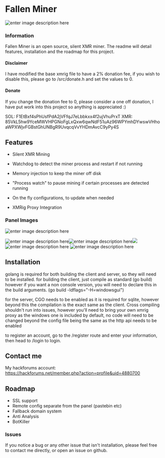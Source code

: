 
Fallen Miner
==========

![enter image description here](https://i.imgur.com/np4viC8.png)

### Information

Fallen Miner is an open source, silent XMR miner. The readme will detail features, installation and the roadmap for this project.


#### Disclaimer
I have modified the base xmrig file to have a 2% donation fee, if you wish to disable this, please go to /src/donate.h and set the values to 0.

#### Donate
If you change the donation fee to 0, please consider a one off donation, I have put work into this project so anything is appreciated :)

SOL: F1EtBxf4sPhUsfPdA2jVFfqJ7eLbbkxx4f2ujVhuPrxT
XMR: 85VkL5hw9YceMWVHPGNoFgLxQxw6qwNdF51uAz96WPYmhDYwswVHhoaWPXWjvFGBstGhUNBgR9UvqcqVvYHDmAvcC9yPy4S

Features
-----------------------

 -   Silent XMR Mining  
    
-   Watchdog to detect the miner process and restart if not running  
    
-   Memory injection to keep the miner off disk  

-   "Process watch" to pause mining if certain processes are detected running
    
-   On the fly configurations, to update when needed  
    
-   XMRig Proxy Integration

### Panel Images
![enter image description here](https://i.imgur.com/If0LcCI.png)

![enter image description here](https://i.imgur.com/np4viC8.png)![enter image description here](https://i.imgur.com/w6xSa5w.png)![](https://i.imgur.com/gEf4fie.png)
![enter image description here](https://i.imgur.com/Qe1Pdde.png)
![enter image description here](https://i.imgur.com/RCM8JXl.png)

Installation
------------
golang is required for both building the client and server, so they will need to be installed.
for building the client, just compile as standard (go build) however if you want a non console version, you will need to declare this in the build arguments. (go build -ldflags="-H=windowsgui")

for the server, CGO needs to be enabled as it is required for sqlite, however beyond this the compilation is the exact same as the client. Cross compiling shouldn't run into issues, however you'll need to bring your own xmrig proxy as the windows one is included by default, no code will need to be changed beyond the config file being the same as the http api needs to be enabled

to register an account, go to the /register route and enter your information, then head to /login to login.

Contact me
----------
My hackforums account:  
https://hackforums.net/member.php?action=profile&uid=4880700

## Roadmap

 - SSL support
 - Remote config separate from the panel (pastebin etc)
 - Fallback domain system
 - Anti Analysis
 - BotKiller

### Issues
If you notice a bug or any other issue that isn't installation, please feel free to contact me directly, or open an issue on github.

